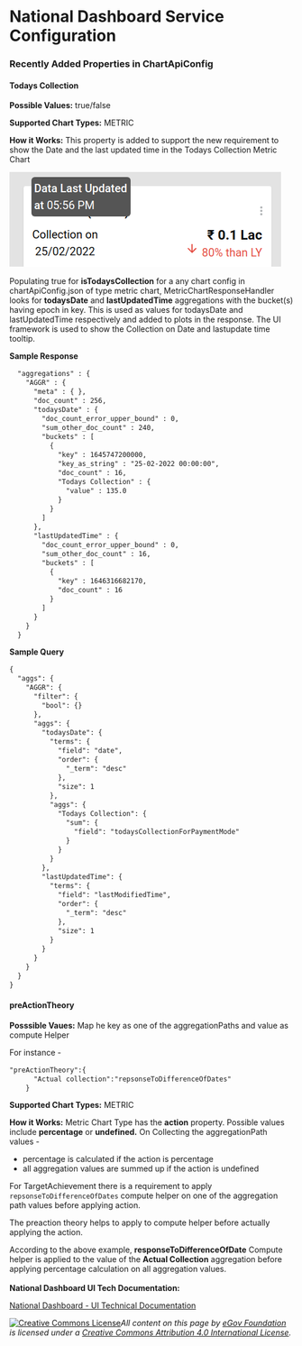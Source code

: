 # National Dashboard Service Configuration

### Recently Added Properties in ChartApiConfig  <a href="#newly-introduced-properties-in-chartapiconfig" id="newly-introduced-properties-in-chartapiconfig"></a>

#### Todays Collection <a href="#todayscollection" id="todayscollection"></a>

**Possible Values:** true/false

**Supported Chart Types:** METRIC

**How it Works:** This property is added to support the new requirement to show the Date and the last updated time in the Todays Collection Metric Chart

&#x20;![](<../../../../.gitbook/assets/image (244).png>)

Populating true for **isTodaysCollection** for a any chart config in chartApiConfig.json of type metric chart, MetricChartResponseHandler looks for **todaysDate** and **lastUpdatedTime** aggregations with the bucket(s) having epoch in key. This is used as values for todaysDate and lastUpdatedTime respectively and added to plots in the response. The UI framework is used to show the Collection on Date and lastupdate time tooltip.

**Sample Response**

```
  "aggregations" : {
    "AGGR" : {
      "meta" : { },
      "doc_count" : 256,
      "todaysDate" : {
        "doc_count_error_upper_bound" : 0,
        "sum_other_doc_count" : 240,
        "buckets" : [
          {
            "key" : 1645747200000,
            "key_as_string" : "25-02-2022 00:00:00",
            "doc_count" : 16,
            "Todays Collection" : {
              "value" : 135.0
            }
          }
        ]
      },
      "lastUpdatedTime" : {
        "doc_count_error_upper_bound" : 0,
        "sum_other_doc_count" : 16,
        "buckets" : [
          {
            "key" : 1646316682170,
            "doc_count" : 16
          }
        ]
      }
    }
  }
```

&#x20;**Sample Query**

```
{
  "aggs": {
    "AGGR": {
      "filter": {
        "bool": {}
      },
      "aggs": {
        "todaysDate": {
          "terms": {
            "field": "date",
            "order": {
              "_term": "desc"
            },
            "size": 1
          },
          "aggs": {
            "Todays Collection": {
              "sum": {
                "field": "todaysCollectionForPaymentMode"
              }
            }
          }
        },
        "lastUpdatedTime": {
          "terms": {
            "field": "lastModifiedTime",
            "order": {
              "_term": "desc"
            },
            "size": 1
          }
        }
      }
    }
  }
}
```

#### preActionTheory <a href="#preactiontheory" id="preactiontheory"></a>

**Posssible Vaues:** Map he key as one of the aggregationPaths and value as compute Helper

For instance -

```
"preActionTheory":{
      "Actual collection":"repsonseToDifferenceOfDates"
    }
```

**Supported Chart Types:** METRIC

**How it Works:** Metric Chart Type has the **action** property. Possible values include **percentage** or **undefined.** On Collecting the aggregationPath values -

* percentage is calculated if the action is percentage
* all aggregation values are summed up if the action is undefined

For TargetAchievement there is a requirement to apply `repsonseToDifferenceOfDates` compute helper on one of the aggregation path values before applying action.

The preaction theory helps to apply to compute helper before actually applying the action.

According to the above example, **responseToDifferenceOfDate** Compute helper is applied to the value of the **Actual Collection** aggregation before applying percentage calculation on all aggregation values.\
\
**National Dashboard UI Tech Documentation:**&#x20;

[National Dashboard - UI Technical Documentation](national-dashboard-ui-technical-doc.md)

[![Creative Commons License](https://i.creativecommons.org/l/by/4.0/80x15.png)](http://creativecommons.org/licenses/by/4.0/)_All content on this page by_ [_eGov Foundation_ ](https://egov.org.in/)_is licensed under a_ [_Creative Commons Attribution 4.0 International License_](http://creativecommons.org/licenses/by/4.0/)_._
